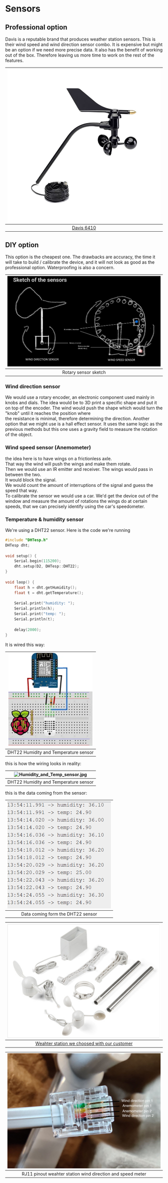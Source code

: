 # Sensors

## Professional option

Davis is a reputable brand that produces weather station sensors.
This is their wind speed and wind direction sensor combo. It is expensive but might be an option if we need more precise data.
It also has the benefit of working out of the box. Therefore leaving us more time to work on the rest of the features.
<center>


|![Davis 6410](6410.jpg)|
| :-:|
|[Davis 6410](https://www.davis-europe.nl/product/davis-6410-anemometer-for-vantage-pro2-vantage-pro/)|


</center>

## DIY option

This option is the cheapest one.  The drawbacks are accuracy, the time it will take to build / calibrate the device, and it will not look as good as the professional option. Waterproofing is also a concern.

<center>


|![sketch_sensor.jpg](sketch_sensor.jpg)|
| :-:|
|Rotary sensor sketch|


</center>

### Wind direction sensor

We would use a rotary encoder, an electronic component used mainly in knobs and dials. The idea would be 
to 3D print a specific shape and put it on top of the encoder.
The wind would push the shape which would turn the "knob" until it reaches the position where   
the resistance is minimal, therefore determining the direction.
Another option that we might use is a hall effect sensor. It uses the same logic as the previous methods
but this one uses a gravity field to measure the rotation of the object. 

### Wind speed sensor (Anemometer)

the idea here is to have wings on a frictionless axle.  
That way the wind will push the wings and make them rotate.  
Then we would use an IR emitter and receiver. The wings would pass in between the two.  
It would block the  signal.  
We would count the amount of interruptions of the signal and guess the speed that way.   
To calibrate the sensor we would use a car. We'd get the device out of the window and measure the amount of rotations the wings do at certain speeds, that we can precisely identify using the car's speedometer.

### Temperature & humidity sensor

We're using a DHT22 sensor.
Here is the code we're running  
```cpp
#include "DHTesp.h"
DHTesp dht;
 
void setup() {
    Serial.begin(115200);
    dht.setup(D2, DHTesp::DHT22);
}
 
void loop() {
    float h = dht.getHumidity();
    float t = dht.getTemperature();
 
    Serial.print("humidity: ");
    Serial.println(h);
    Serial.print("temp: ");
    Serial.println(t);
 
    delay(2000);
}

```
It is wired this way:  

|![DHT22_sensor_wiring.png](DHT22_sensor_wiring.png)|
| :-:|
|DHT22 Humidity and Temperature sensor|




this is how the wiring looks in reality:


|![Humidity_and_Temp_sensor.jpg](Humidity_and_Temp_sensor.jpg)|
| :-:|
|DHT22 Humidity and Temperature sensor|


this is the data coming from the sensor: 

|![data_from_dht22.png](data_from_dht22.png)|
| :-:|
|Data coming form the DHT22 sensor|



|![Weather Station](weather_station_we_choosed_with_customer.png)|
| :-:|
|[Weahter station we choosed with our customer](https://www.robotshop.com/nl/nl/sparkfun-weermeterset.html)|

| ![](Weather_station_connector_rj11.jpg)|
| :-------------------------------------------------------: |
|RJ11 pinout weahter station wind direction and speed meter|





